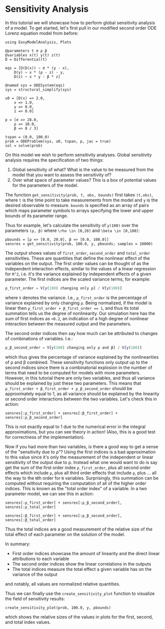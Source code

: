 # Sensitivity Analysis

In this tutorial we will showcase how to perform global sensitivity analysis of a model. To get started, let's first pull in our
modified second order ODE Lorenz equation model from before:

```@example sensitivity
using EasyModelAnalysis, Plots

@parameters t σ ρ β
@variables x(t) y(t) z(t)
D = Differential(t)

eqs = [D(D(x)) ~ σ * (y - x),
    D(y) ~ x * (ρ - z) - y,
    D(z) ~ x * y - β * z]

@named sys = ODESystem(eqs)
sys = structural_simplify(sys)

u0 = [D(x) => 2.0,
    x => 1.0,
    y => 0.0,
    z => 0.0]

p = [σ => 28.0,
    ρ => 10.0,
    β => 8 / 3]

tspan = (0.0, 100.0)
prob = ODEProblem(sys, u0, tspan, p, jac = true)
sol = solve(prob)
```

On this model we wish to perform sensitivity analyses. Global sensitivity analysis requires the specification of two things:

 1. Global sensitivity of what? What is the value to be measured from the model that you want to assess the sensitivity of?
 2. Over what space of parameter values? This is a box of potential values for the parameters of the model.

The function `get_sensitivity(prob, t, obs, bounds)` first takes `(t,obs)`, where `t` is the time point to take measurements from
the model and `y` is the desired observable to measure. `bounds` is specified as an array of pairs which maps parameter symbols
to arrays specifying the lower and upper bounds of its parameter range.

Thus for example, let's calculate the sensitivity of `y(100)` over the parameters `(ρ, β)` where
``\rho \in [0,20]`` and ``\beta \in [0,100]``:

```@example sensitivity
pbounds = [ρ => [0.0, 20.0], β => [0.0, 100.0]]
sensres = get_sensitivity(prob, 100.0, y, pbounds; samples = 10000)
```

The output shows values of `first_order`, `second_order` and `total_order` sensitivities. These are quantities that define the
nonlinear effect of the variables on the output. The first order values can be thought of as the independent interaction effects,
similar to the values of a linear regression for ``R^2``, i.e. it's the variance explained by independent effects of a given
parameter. The first indices are the scaled variance terms, for example:

```julia
ρ_first_order = V[y(100) changing only ρ] / V[y(100)]
```

where `V` denotes the variance. I.e., `ρ_first_order` is the percentage of variance explained by only changing `ρ`. Being normalized,
if the model is linear then `ρ_first_order + β_first_order == 1`, and thus its total summation tells us the degree of nonlinearity.
Our simulation here has the sum of first indices as `<0.2`, an indication of a high degree of nonlinear interaction between the measured
output and the parameters.

The second order indices then say how much can be attributed to changes of combinations of variables. I.e.:

```julia
ρ_β_second_order = V[y(100) changing only ρ and β] / V[y(100)]
```

which thus gives the percentage of variance explained by the nonlinearities of ρ and β combined. These sensitivity functions only
output up to the second indices since there is a combinatorial explosion in the number of terms that need to be computed for models
with more parameters. However, in this tutorial there are only two variables, and thus all variance should be explained by just these
two parameters. This means that `ρ_first_order + β_first_order + ρ_β_second_order` should be approximately equal to 1, as all variance
should be explained by the linearity or second order interactions between the two variables. Let's check this in action:

```@example sensitivity
sensres[:ρ_first_order] + sensres[:β_first_order] + sensres[:ρ_β_second_order]
```

This is not exactly equal to 1 due to the numerical error in the integral approximations, but you can see theory in action!
(Also, this is a good test for correctness of the implementation).

Now if you had more than two variables, is there a good way to get a sense of the "sensitivity due to ρ"? Using the first indices
is a bad approximation to this value since it's only the measurement of the independent or linear sensitivity of the output due
to ρ. Instead what one would want to do is say get the sum of the first order index `ρ_first_order`, plus all second order effects
which include `ρ`, plus all third order effects that include `ρ`, plus ... all the way to the `N`th order for `N` variables.
Surprisingly, this summation can be computed without requiring the computation of all of the higher order indices. This is known
as the "total order index" of a variable. In a two parameter model, we can see this in action:

```@example sensitivity
sensres[:ρ_first_order] + sensres[:ρ_β_second_order], sensres[:ρ_total_order]
```

```@example sensitivity
sensres[:β_first_order] + sensres[:ρ_β_second_order], sensres[:β_total_order]
```

Thus the total indices are a good measurement of the relative size of the total effect of each parameter on the solution of the
model.

In summary:

  - First order indices showcase the amount of linearity and the direct linear attributions to each variable
  - The second order indices show the linear correlations in the outputs
  - The total indices measure the total effect a given variable has on the variance of the output

and notably, all values are normalized relative quantities.

Thus we can finally use the `create_sensitivity_plot` function to visualize the field of sensitivity results:

```@example sensitivity
create_sensitivity_plot(prob, 100.0, y, pbounds)
```

which shows the relative sizes of the values in plots for the first, second, and total index values.
